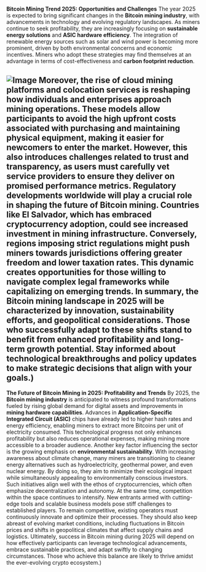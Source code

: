 **Bitcoin Mining Trend 2025: Opportunities and Challenges**
The year 2025 is expected to bring significant changes in the **Bitcoin mining industry**, with advancements in technology and evolving regulatory landscapes. As miners continue to seek profitability, they are increasingly focusing on **sustainable energy solutions** and **ASIC hardware efficiency**. The integration of renewable energy sources such as solar and wind power is becoming more prominent, driven by both environmental concerns and economic incentives. Miners who adopt these strategies may find themselves at an advantage in terms of cost-effectiveness and **carbon footprint reduction**.

![Image](https://github.com/user-attachments/assets/d7419ec9-dc67-403f-bf28-8faea5f1f74f)
Moreover, the rise of **cloud mining** platforms and **colocation services** is reshaping how individuals and enterprises approach mining operations. These models allow participants to avoid the high upfront costs associated with purchasing and maintaining physical equipment, making it easier for newcomers to enter the market. However, this also introduces challenges related to trust and transparency, as users must carefully vet service providers to ensure they deliver on promised performance metrics.
Regulatory developments worldwide will play a crucial role in shaping the future of Bitcoin mining. Countries like El Salvador, which has embraced cryptocurrency adoption, could see increased investment in mining infrastructure. Conversely, regions imposing strict regulations might push miners towards jurisdictions offering greater freedom and lower taxation rates. This dynamic creates opportunities for those willing to navigate complex legal frameworks while capitalizing on emerging trends.
In summary, the Bitcoin mining landscape in 2025 will be characterized by innovation, sustainability efforts, and geopolitical considerations. Those who successfully adapt to these shifts stand to benefit from enhanced profitability and long-term growth potential. Stay informed about technological breakthroughs and policy updates to make strategic decisions that align with your goals.)
---
**The Future of Bitcoin Mining in 2025: Profitability and Trends**
By 2025, the **Bitcoin mining industry** is anticipated to witness profound transformations fueled by rising global demand for digital assets and improvements in **mining hardware capabilities**. Advances in **Application-Specific Integrated Circuit (ASIC)** chips have already led to higher hash rates and energy efficiency, enabling miners to extract more Bitcoins per unit of electricity consumed. This technological progress not only enhances profitability but also reduces operational expenses, making mining more accessible to a broader audience.
Another key factor influencing the sector is the growing emphasis on **environmental sustainability**. With increasing awareness about climate change, many miners are transitioning to cleaner energy alternatives such as hydroelectricity, geothermal power, and even nuclear energy. By doing so, they aim to minimize their ecological impact while simultaneously appealing to environmentally conscious investors. Such initiatives align well with the ethos of cryptocurrencies, which often emphasize decentralization and autonomy.
At the same time, competition within the space continues to intensify. New entrants armed with cutting-edge tools and scalable business models pose stiff challenges to established players. To remain competitive, existing operators must continuously innovate and optimize their processes. They should also keep abreast of evolving market conditions, including fluctuations in Bitcoin prices and shifts in geopolitical climates that affect supply chains and logistics.
Ultimately, success in Bitcoin mining during 2025 will depend on how effectively participants can leverage technological advancements, embrace sustainable practices, and adapt swiftly to changing circumstances. Those who achieve this balance are likely to thrive amidst the ever-evolving crypto ecosystem.)
